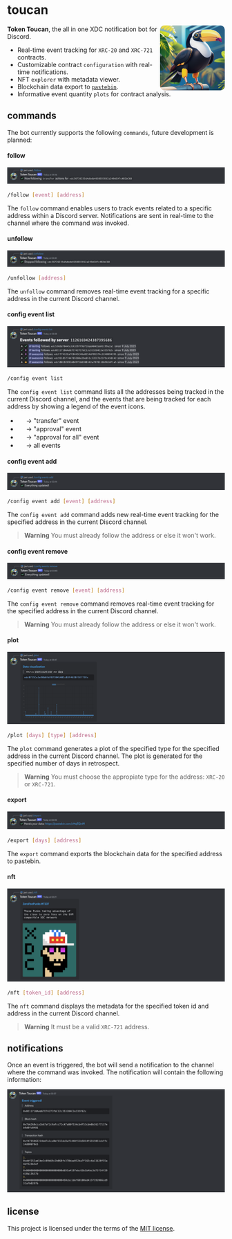 # toucan

<img align="right" src="./assets/tokentoucan.png" style="border-radius: 10px;" height="150px" alt="a lunarpunk toucan" />

**Token Toucan**, the all in one XDC notification bot for Discord.

- Real-time event tracking for `XRC-20` and `XRC-721` contracts.
- Customizable contract `configuration` with real-time notifications.
- NFT `explorer` with metadata viewer.
- Blockchain data export to [`pastebin`](https://pastebin.com/).
- Informative event quantity `plots` for contract analysis.

## commands

The bot currently supports the following `commands`, future development is
planned:

#### follow

![](./assets/follow.png)

```bash
/follow [event] [address]
```

The `follow` command enables users to track events related to a specific address
within a Discord server. Notifications are sent in real-time to the channel
where the command was invoked.

#### unfollow

![](./assets/unfollow.png)

```bash
/unfollow [address]
```

The `unfollow` command removes real-time event tracking for a specific address
in the current Discord channel.

#### config event list

![](./assets/list.png)

```bash
/config event list
```

The `config event list` command lists all the addresses being tracked in the
current Discord channel, and the events that are being tracked for each address
by showing a legend of the event icons.

- <img src="https://cdn.discordapp.com/emojis/1126923308231827607.png" width="16" height="16">
  -> "transfer" event
- <img src="https://cdn.discordapp.com/emojis/1126937899972173944.png" width="16" height="16">
  -> "approval" event
- <img src="https://cdn.discordapp.com/emojis/1126923126803005572.png" width="16" height="16">
  -> "approval for all" event
- <img src="https://cdn.discordapp.com/emojis/1126923621714116658.png" width="16" height="16">
  -> all events

#### config event add

![](./assets/add.png)

```bash
/config event add [event] [address]
```

The `config event add` command adds new real-time event tracking for the
specified address in the current Discord channel.

> **Warning** You must already follow the address or else it won't work.

#### config event remove

![](./assets/remove.png)

```bash
/config event remove [event] [address]
```

The `config event remove` command removes real-time event tracking for the
specified address in the current Discord channel.

> **Warning** You must already follow the address or else it won't work.

#### plot

![](./assets/plot.png)

```bash
/plot [days] [type] [address]
```

The `plot` command generates a plot of the specified type for the specified
address in the current Discord channel. The plot is generated for the specified
number of days in retrospect.

> **Warning** You must choose the appropiate type for the address: `XRC-20` or
> `XRC-721`.

#### export

![](./assets/export.png)

```bash
/export [days] [address]
```

The `export` command exports the blockchain data for the specified address to
pastebin.

#### nft

![](./assets/nft.png)

```bash
/nft [token_id] [address]
```

The `nft` command displays the metadata for the specified token id and address
in the current Discord channel.

> **Warning** It must be a valid `XRC-721` address.

## notifications

Once an event is triggered, the bot will send a notification to the channel
where the command was invoked. The notification will contain the following
information:

![](./assets/notif.png)

## license

This project is licensed under the terms of the [MIT license](./LICENSE).
